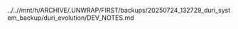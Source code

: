 ../..//mnt/h/ARCHIVE/.UNWRAP/FIRST/backups/20250724_132729_duri_system_backup/duri_evolution/DEV_NOTES.md